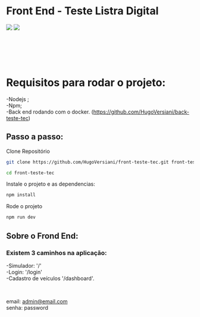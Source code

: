 # Front End - Teste Listra Digital


<img  src="./public/app/home.gif">

<img  src="./public/app/home_mobile.gif">

<br/><br/>
<br/>
<br/>



# Requisitos para rodar o projeto:
-Nodejs ;<br/>
-Npm;<br/>
-Back end rodando com o docker. (https://github.com/HugoVersiani/back-teste-tec)<br/>

## Passo a passo:

Clone Repositório
```sh
git clone https://github.com/HugoVersiani/front-teste-tec.git front-teste-tec
```
```sh
cd front-teste-tec

```

Instale o projeto e as dependencias:
```sh
npm install
```

Rode o projeto

```sh
npm run dev
```


## Sobre o Frond End:
### Existem 3 caminhos na aplicação:

-Simulador: '/'<br/>
-Login: '/login'<br/>
-Cadastro de veículos '/dashboard'.<br/>

<br/>

email: admin@email.com<br/>
senha: password


